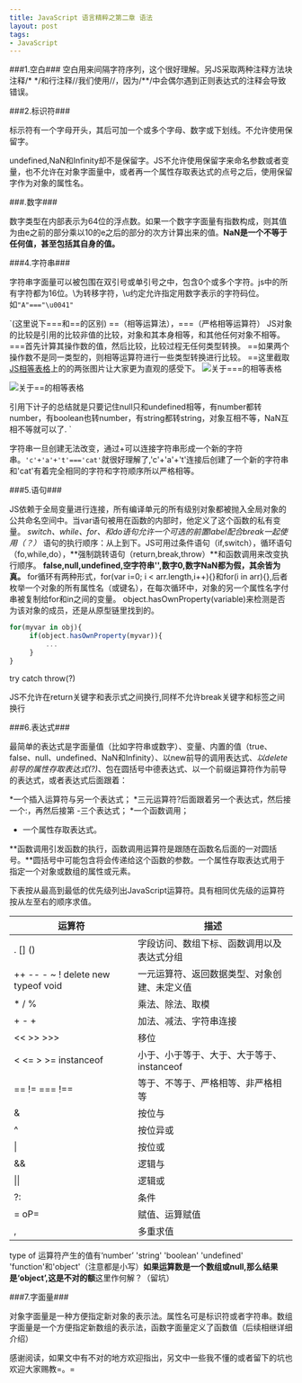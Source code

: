 ```yaml
--- 
title: JavaScript 语言精粹之第二章 语法
layout: post
tags:
- JavaScript 
---
```

###1.空白###
  空白用来间隔字符序列，这个很好理解。另JS采取两种注释方法块注释/* */和行注释//我们使用//，因为/**/中会偶尔遇到正则表达式的注释会导致错误。

###2.标识符###

标示符有一个字母开头，其后可加一个或多个字母、数字或下划线。不允许使用保留字。

undefined,NaN和Infinity却不是保留字。JS不允许使用保留字来命名参数或者变量，也不允许在对象字面量中，或者再一个属性存取表达式的点号之后，使用保留字作为对象的属性名。

###.数字###

数字类型在内部表示为64位的浮点数。如果一个数字字面量有指数构成，则其值为由e之前的部分乘以10的e之后的部分的次方计算出来的值。**NaN是一个不等于任何值，甚至包括其自身的值。**

###4.字符串###

字符串字面量可以被包围在双引号或单引号之中，包含0个或多个字符。js中的所有字符都为16位。\为转移字符，\u约定允许指定用数字表示的字符码位。如`"A"==="\u0041"`

`(这里说下===和==的区别)
 ==（相等运算法），===（严格相等运算符）
JS对象的比较是引用的比较非值的比较，对象和其本身相等，和其他任何对象不相等。
===首先计算其操作数的值，然后比较，比较过程无任何类型转换。
==如果两个操作数不是同一类型的，则相等运算符进行一些类型转换进行比较。
==这里截取<a href="http://dorey.github.io/JavaScript-Equality-Table/">JS相等表格</a>上的的两张图片让大家更为直观的感受下。
<img src="http://htmljs.b0.upaiyun.com/uploads/1396461120383-2.png" alt="关于===的相等表格">


<img src="http://htmljs.b0.upaiyun.com/uploads/1396464279990-1.png" alt="关于==的相等表格">

引用下<a src="http://weibo.com/p/1005051196343093/weibofrom=page_100505&mod=TAB#1396461297438">计子</a>的总结就是只要记住null只和undefined相等，有number都转number，有boolean也转number，有string都转string，对象互相不等，NaN互相不等就可以了.
`

字符串一旦创建无法改变，通过+可以连接字符串形成一个新的字符串。`'c'+'a'+'t'==='cat'`就很好理解了,'c'+'a'+'t'连接后创建了一个新的字符串和'cat'有着完全相同的字符和字符顺序所以严格相等。

###5.语句###

JS依赖于全局变量进行连接，所有编译单元的所有级别对象都被抛入全局对象的公共命名空间中。当var语句被用在函数的内部时，他定义了这个函数的私有变量。
*switch、while、for、和do语句允许一个可选的前置label配合break一起使用（？）*
语句的执行顺序：从上到下。JS可用过条件语句（if,switch），循环语句（fo,while,do），**强制跳转语句（return,break,throw）**和函数调用来改变执行顺序。
**false,null,undefined,空字符串'',数字0,数字NaN都为假，其余皆为真。**
for循环有两种形式，for(var i=0; i < arr.length,i++){}和for(i in arr){},后者枚举一个对象的所有属性名（或键名），在每次循环中，对象的另一个属性名字付串被复制给for和in之间的变量。
object.hasOwnProperty(variable)来检测是否为该对象的成员，还是从原型链里找到的。

```javascript
for(myvar in obj){
     if(object.hasOwnProperty(myvar)){
         ...
     }
}
```

try catch throw(?)

JS不允许在return关键字和表示式之间换行,同样不允许break关键字和标签之间换行

###6.表达式###


最简单的表达式是字面量值（比如字符串或数字）、变量、内置的值（true、false、null、undefined、NaN和Infinity）、以new前导的调用表达式、*以delete前导的属性存取表达式(?)*、包在圆括号中德表达式、以一个前缀运算符作为前导的表达式，或者表达式后面跟着：

*一个插入运算符与另一个表达式； 
*三元运算符?后面跟着另一个表达式，然后接一个:，再然后接第 -三个表达式；
*一个函数调用；
* 一个属性存取表达式。


**函数调用引发函数的执行，函数调用运算符是跟随在函数名后面的一对圆括号。**圆括号中可能包含将会传递给这个函数的参数。一个属性存取表达式用于指定一个对象或数组的属性或元素。


下表按从最高到最低的优先级列出JavaScript运算符。具有相同优先级的运算符按从左至右的顺序求值。

运算符|描述
------|------
. [] ()|字段访问、数组下标、函数调用以及表达式分组
++ -- - ~ ! delete new typeof void	|一元运算符、返回数据类型、对象创建、未定义值
* / %	|乘法、除法、取模
+ - +	|加法、减法、字符串连接
<< >> >>>	|移位
< <= > >= instanceof	|小于、小于等于、大于、大于等于、instanceof
== != === !==	|等于、不等于、严格相等、非严格相等
&	|按位与
^	|按位异或
\|	|按位或
&&|	逻辑与
\|\|	|逻辑或
?:     |条件
= oP=	|赋值、运算赋值
,	|多重求值


type of 运算符产生的值有‘number’ 'string' 'boolean' 'undefined' 'function'和'object'（注意都是小写）**如果运算数是一个数组或null,那么结果是‘object’,这是不对的额**这里作何解？（留坑）

###7.字面量###

对象字面量是一种方便指定新对象的表示法。属性名可是标识符或者字符串。数组字面量是一个方便指定新数组的表示法，函数字面量定义了函数值（后续相继详细介绍）


感谢阅读，如果文中有不对的地方欢迎指出，另文中一些我不懂的或者留下的坑也欢迎大家赐教=。= 

  
 